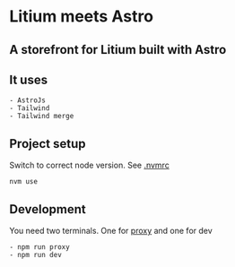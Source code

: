 # Litium meets Astro
## A storefront for Litium built with Astro

## It uses
```
- AstroJs
- Tailwind
- Tailwind merge
```

## Project setup
Switch to correct node version. See [.nvmrc](.nvmrc)
```
nvm use
```

## Development
You need two terminals. One for [proxy](https://docs.litium.com/accelerators/react-accelerator/get-started) and one for dev
```
- npm run proxy
- npm run dev
```

